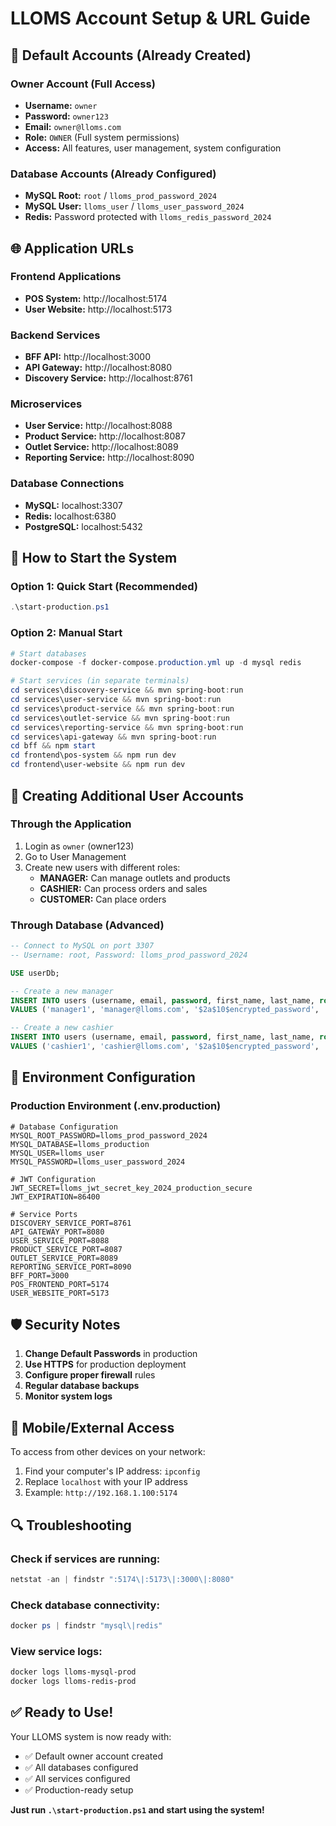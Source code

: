 # LLOMS Account Setup & URL Guide

## 🔑 **Default Accounts (Already Created)**

### **Owner Account (Full Access)**

- **Username:** `owner`
- **Password:** `owner123`
- **Email:** `owner@lloms.com`
- **Role:** `OWNER` (Full system permissions)
- **Access:** All features, user management, system configuration

### **Database Accounts (Already Configured)**

- **MySQL Root:** `root` / `lloms_prod_password_2024`
- **MySQL User:** `lloms_user` / `lloms_user_password_2024`
- **Redis:** Password protected with `lloms_redis_password_2024`

## 🌐 **Application URLs**

### **Frontend Applications**

- **POS System:** http://localhost:5174
- **User Website:** http://localhost:5173

### **Backend Services**

- **BFF API:** http://localhost:3000
- **API Gateway:** http://localhost:8080
- **Discovery Service:** http://localhost:8761

### **Microservices**

- **User Service:** http://localhost:8088
- **Product Service:** http://localhost:8087
- **Outlet Service:** http://localhost:8089
- **Reporting Service:** http://localhost:8090

### **Database Connections**

- **MySQL:** localhost:3307
- **Redis:** localhost:6380
- **PostgreSQL:** localhost:5432

## 🚀 **How to Start the System**

### **Option 1: Quick Start (Recommended)**

```powershell
.\start-production.ps1
```

### **Option 2: Manual Start**

```powershell
# Start databases
docker-compose -f docker-compose.production.yml up -d mysql redis

# Start services (in separate terminals)
cd services\discovery-service && mvn spring-boot:run
cd services\user-service && mvn spring-boot:run
cd services\product-service && mvn spring-boot:run
cd services\outlet-service && mvn spring-boot:run
cd services\reporting-service && mvn spring-boot:run
cd services\api-gateway && mvn spring-boot:run
cd bff && npm start
cd frontend\pos-system && npm run dev
cd frontend\user-website && npm run dev
```

## 👥 **Creating Additional User Accounts**

### **Through the Application**

1. Login as `owner` (owner123)
2. Go to User Management
3. Create new users with different roles:
   - **MANAGER:** Can manage outlets and products
   - **CASHIER:** Can process orders and sales
   - **CUSTOMER:** Can place orders

### **Through Database (Advanced)**

```sql
-- Connect to MySQL on port 3307
-- Username: root, Password: lloms_prod_password_2024

USE userDb;

-- Create a new manager
INSERT INTO users (username, email, password, first_name, last_name, role)
VALUES ('manager1', 'manager@lloms.com', '$2a$10$encrypted_password', 'John', 'Manager', 'MANAGER');

-- Create a new cashier
INSERT INTO users (username, email, password, first_name, last_name, role)
VALUES ('cashier1', 'cashier@lloms.com', '$2a$10$encrypted_password', 'Jane', 'Cashier', 'CASHIER');
```

## 🔧 **Environment Configuration**

### **Production Environment (.env.production)**

```env
# Database Configuration
MYSQL_ROOT_PASSWORD=lloms_prod_password_2024
MYSQL_DATABASE=lloms_production
MYSQL_USER=lloms_user
MYSQL_PASSWORD=lloms_user_password_2024

# JWT Configuration
JWT_SECRET=lloms_jwt_secret_key_2024_production_secure
JWT_EXPIRATION=86400

# Service Ports
DISCOVERY_SERVICE_PORT=8761
API_GATEWAY_PORT=8080
USER_SERVICE_PORT=8088
PRODUCT_SERVICE_PORT=8087
OUTLET_SERVICE_PORT=8089
REPORTING_SERVICE_PORT=8090
BFF_PORT=3000
POS_FRONTEND_PORT=5174
USER_WEBSITE_PORT=5173
```

## 🛡️ **Security Notes**

1. **Change Default Passwords** in production
2. **Use HTTPS** for production deployment
3. **Configure proper firewall** rules
4. **Regular database backups**
5. **Monitor system logs**

## 📱 **Mobile/External Access**

To access from other devices on your network:

1. Find your computer's IP address: `ipconfig`
2. Replace `localhost` with your IP address
3. Example: `http://192.168.1.100:5174`

## 🔍 **Troubleshooting**

### **Check if services are running:**

```powershell
netstat -an | findstr ":5174\|:5173\|:3000\|:8080"
```

### **Check database connectivity:**

```powershell
docker ps | findstr "mysql\|redis"
```

### **View service logs:**

```powershell
docker logs lloms-mysql-prod
docker logs lloms-redis-prod
```

## ✅ **Ready to Use!**

Your LLOMS system is now ready with:

- ✅ Default owner account created
- ✅ All databases configured
- ✅ All services configured
- ✅ Production-ready setup

**Just run `.\start-production.ps1` and start using the system!**
